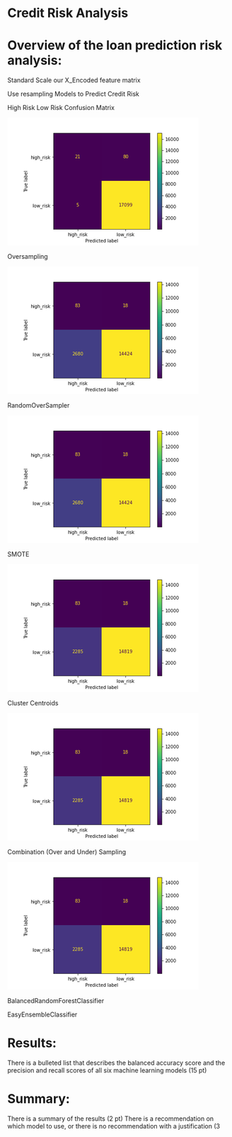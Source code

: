 # Credit Risk Analysis

# Overview of the loan prediction risk analysis:

Standard Scale our X_Encoded feature matrix

Use resampling Models to Predict Credit Risk 

High Risk Low Risk Confusion Matrix

![This is an image](https://github.com/ABorden23/Credit_Risk_Analysis/blob/main/Resources/High_Risk_Low_Risk_confusion_matrix.png)

Oversampling 

![This is an image](https://github.com/ABorden23/Credit_Risk_Analysis/blob/main/Resources/Oversampling_Oversampling_confusion_matrix.png)

RandomOverSampler

![This is an image](https://github.com/ABorden23/Credit_Risk_Analysis/blob/main/Resources/Oversampling_Oversampling_confusion_matrix.png)

SMOTE

![This is an image](https://github.com/ABorden23/Credit_Risk_Analysis/blob/main/Resources/SMOTE_Oversampling_confusion_matrix.png)


Cluster Centroids

![This is an image](https://github.com/ABorden23/Credit_Risk_Analysis/blob/main/Resources/ClusterCentroids_confusion_matrix.png)

Combination (Over and Under) Sampling

![This is an image](https://github.com/ABorden23/Credit_Risk_Analysis/blob/main/Resources/Combination_Over_and_Under_Sampling_confusion_matrix.png)

BalancedRandomForestClassifier

EasyEnsembleClassifier

# Results:

There is a bulleted list that describes the balanced accuracy score and the precision and recall scores of all six machine learning models (15 pt)

# Summary:

There is a summary of the results (2 pt)
There is a recommendation on which model to use, or there is no recommendation with a justification (3 

